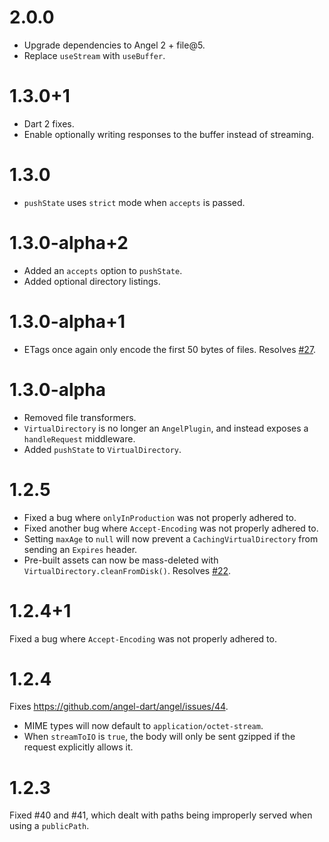 # 2.0.0
* Upgrade dependencies to Angel 2 + file@5.
* Replace `useStream` with `useBuffer`.

# 1.3.0+1
* Dart 2 fixes.
* Enable optionally writing responses to the buffer instead of streaming.

# 1.3.0
* `pushState` uses `strict` mode when `accepts` is passed.

# 1.3.0-alpha+2
* Added an `accepts` option to `pushState`.
* Added optional directory listings.

# 1.3.0-alpha+1
* ETags once again only encode the first 50 bytes of files. Resolves [#27](https://github.com/angel-dart/static/issues/27).

# 1.3.0-alpha
* Removed file transformers.
* `VirtualDirectory` is no longer an `AngelPlugin`, and instead exposes a `handleRequest` middleware.
* Added `pushState` to `VirtualDirectory`.

# 1.2.5
* Fixed a bug where `onlyInProduction` was not properly adhered to.
* Fixed another bug where `Accept-Encoding` was not properly adhered to.
* Setting `maxAge` to `null` will now prevent a `CachingVirtualDirectory` from sending an `Expires` header.
* Pre-built assets can now be mass-deleted with `VirtualDirectory.cleanFromDisk()`.
Resolves [#22](https://github.com/angel-dart/static/issues/22).

# 1.2.4+1
Fixed a bug where `Accept-Encoding` was not properly adhered to.

# 1.2.4
Fixes https://github.com/angel-dart/angel/issues/44.
* MIME types will now default to `application/octet-stream`.
* When `streamToIO` is `true`, the body will only be sent gzipped if the request explicitly allows it.

# 1.2.3
Fixed #40 and #41, which dealt with paths being improperly served when using a
`publicPath`.